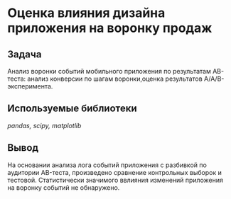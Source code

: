 # Оценка влияния дизайна приложения на воронку продаж

## Задача

Анализ воронки событий мобильного приложения по результатам AB-теста: анализ конверсии по шагам воронки,оценка результатов A/A/B-эксперимента.

## Используемые библиотеки
*pandas, scipy, matplotlib*

## Вывод
На основании анализа лога событий приложения с разбивкой по аудитории AB-теста, произведено сравнение контрольных выборок и тестовой. Статистически значимого ввлияния изменений приложения на воронку событий не обнаружено.
